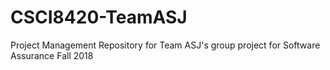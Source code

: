 # CSCI8420-TeamASJ
Project Management Repository for Team ASJ's group project for Software Assurance Fall 2018
